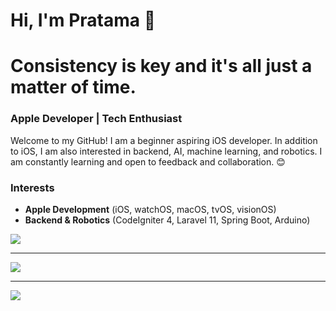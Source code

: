 # Hi, I'm Pratama 👋

# Consistency is key and it's all just a matter of time.

### Apple Developer | Tech Enthusiast

Welcome to my GitHub! I am a beginner aspiring iOS developer. In addition to iOS, I am also interested in backend, AI, machine learning, and robotics. I am constantly learning and open to feedback and collaboration. 😊

### Interests
- **Apple Development** (iOS, watchOS, macOS, tvOS, visionOS)
- **Backend & Robotics** (CodeIgniter 4, Laravel 11, Spring Boot, Arduino)

![](https://github-readme-streak-stats.herokuapp.com/?user=pratama6624&theme=dark&hide_border=false)

---
![](https://github-readme-stats.vercel.app/api/top-langs/?username=pratama6624&theme=dark&hide_border=false&include_all_commits=false&count_private=false&layout=compact)

---
[![](https://visitcount.itsvg.in/api?id=pratama6624&icon=5&color=1)](https://visitcount.itsvg.in)
